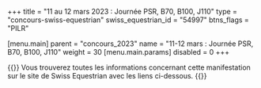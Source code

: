 +++
title = "11 au 12 mars 2023 : Journée PSR, B70, B100, J110"
type = "concours-swiss-equestrian"
swiss_equestrian_id = "54997"
btns_flags = "PILR"

[menu.main]
  parent = "concours_2023"
  name = "11-12 mars : Journée PSR, B70, B100, J110"
  weight = 30
  [menu.main.params]
    disabled = 0
+++

{{<admonition>}}
Vous trouverez toutes les informations concernant cette manifestation sur le site de Swiss Equestrian avec les liens ci-dessous.
{{</admonition>}}
